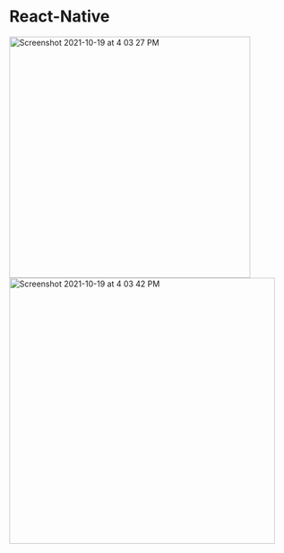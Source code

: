 # React-Native
<img width="430" alt="Screenshot 2021-10-19 at 4 03 27 PM" src="https://user-images.githubusercontent.com/92089290/137892919-18c6cca0-75e4-4756-8957-9940959e08b8.png">
<img width="474" alt="Screenshot 2021-10-19 at 4 03 42 PM" src="https://user-images.githubusercontent.com/92089290/137892947-3c84c1b0-44ca-4543-9c2d-a57439c61155.png">
